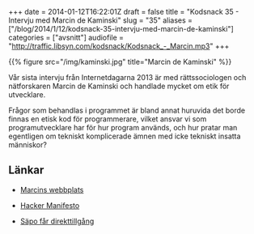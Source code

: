 +++
date = 2014-01-12T16:22:01Z
draft = false
title = "Kodsnack 35 - Intervju med Marcin de Kaminski"
slug = "35"
aliases = ["/blog/2014/1/12/kodsnack-35-intervju-med-marcin-de-kaminski"]
categories = ["avsnitt"]
audiofile = "http://traffic.libsyn.com/kodsnack/Kodsnack_-_Marcin.mp3"
+++

{{% figure src="/img/kaminski.jpg" title="Marcin de Kaminski" %}}

Vår sista intervju från Internetdagarna 2013 är med rättssociologen och nätforskaren Marcin de Kaminski och handlade mycket om etik för utvecklare.

Frågor som behandlas i programmet är bland annat huruvida det borde finnas en etisk kod för programmerare, vilket ansvar vi som programutvecklare har för hur program används, och hur pratar man egentligen om tekniskt komplicerade ämnen med icke tekniskt insatta människor?


## Länkar ##

* [Marcins webbplats](http://dekaminski.se)

* [Hacker Manifesto](https://en.wikipedia.org/wiki/Hacker_Manifesto)

* [Säpo får direkttillgång](http://sverigesradio.se/sida/artikel.aspx?programid=83&artikel=5707919)


